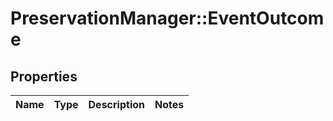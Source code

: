 # PreservationManager::EventOutcome

## Properties
Name | Type | Description | Notes
------------ | ------------- | ------------- | -------------

